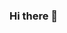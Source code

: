 ### Hi there 👋

<!--
**pratikKataria/pratikKataria** is a ✨ _special_ ✨ repository because its `README.md` (this file) appears on your GitHub profile.
Hello there! I am a skilled mobile app developer, proficient in creating top-notch and visually appealing applications for both Android and iOS platforms. With a passion for mobile technology and a track record of delivering high-quality apps, I am confident that I can help you bring your ideas to life. 🚀

### Skills and Expertise 💪
* Strong knowledge of Java and Kotlin for Android app development 🤖
* Strong knowledge of Swift and Objective-C for iOS app development 🍎
* Experience with React Native for cross-platform development 📱
* Proficient in using modern mobile app development frameworks such as Flutter 💥
* Strong understanding of mobile app architecture, design patterns, and performance optimization 🔨
* Experience with REST APIs and integrating third-party libraries 🔗
* Knowledge of Agile development methodologies 💼
* Strong debugging skills and experience with app performance optimization 🐞


### Previous Work 🎯
** I have worked on several projects, including:
   * A social media app that allows users to share their experiences and connect with like-minded people. 🤝
   * A food delivery app that enables users to order food from their favorite restaurants. 🍔
   * A fitness app that provides personalized workout plans and tracks progress. 💪
   * A mobile game with engaging gameplay and challenging levels. 🕹️
   * Why Choose Me? 🤔
   * I have a strong attention to detail and a commitment to delivering high-quality work. 🔍
   * I am a fast learner and always willing to expand my skill set to meet the needs of your project. 📚
   * I have excellent communication skills and am always willing to collaborate with clients to ensure their needs are met. 💬
   * I have a flexible and problem-solving mindset and am able to work under pressure to meet tight deadlines. 💥
   
## Let's Get Started 🚀
If you're looking for a mobile app developer who can bring your ideas to life, I would love to hear from you. Feel free to contact me to discuss your project and how I can help. I look forward to working with you! 🤗
-->
